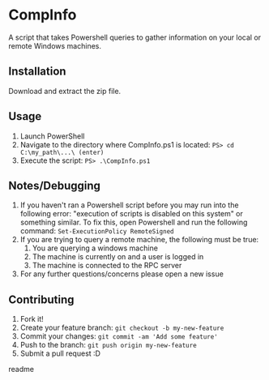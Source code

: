 <snippet>
  <content>
  
# CompInfo
A script that takes Powershell queries to gather information on your local or remote Windows machines.

## Installation
Download and extract the zip file.

## Usage
1. Launch PowerShell
2. Navigate to the directory where CompInfo.ps1 is located: `PS> cd C:\my_path\...\ (enter)`
3. Execute the script: `PS> .\CompInfo.ps1`

## Notes/Debugging
1. If you haven't ran a Powershell script before you may run into the following error:
   "execution of scripts is disabled on this system" or something similar.
   To fix this, open Powershell and run the following command: 
   `Set-ExecutionPolicy RemoteSigned`
2. If you are trying to query a remote machine, the following must be true:
   1) You are querying a windows machine
   2) The machine is currently on and a user is logged in
   3) The machine is connected to the RPC server
3. For any further questions/concerns please open a new issue

## Contributing
1. Fork it!
2. Create your feature branch: `git checkout -b my-new-feature`
3. Commit your changes: `git commit -am 'Add some feature'`
4. Push to the branch: `git push origin my-new-feature`
5. Submit a pull request :D

</content>
  <tabTrigger>readme</tabTrigger>
</snippet>
